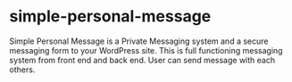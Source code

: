 # simple-personal-message
Simple Personal Message is a Private Messaging system and a secure messaging form to your WordPress site. This is full functioning messaging system from front end and back end. User can send message with each others.
